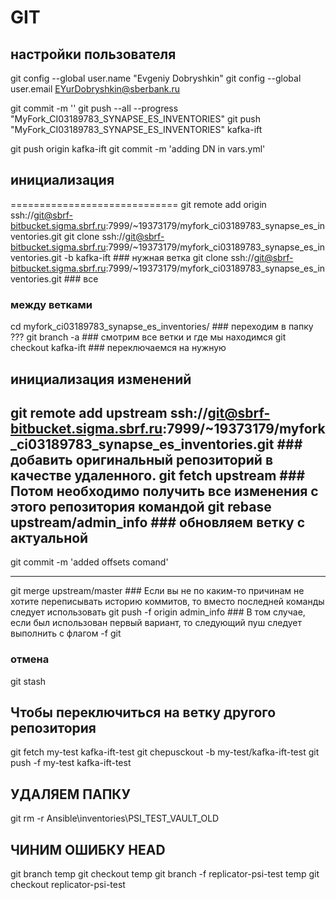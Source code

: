 # GIT

## настройки пользователя
git config --global user.name "Evgeniy Dobryshkin"
git config --global user.email EYurDobryshkin@sberbank.ru

git commit -m ''
git push --all --progress "MyFork_CI03189783_SYNAPSE_ES_INVENTORIES"
git push "MyFork_CI03189783_SYNAPSE_ES_INVENTORIES" kafka-ift

git push origin kafka-ift 
git commit -m 'adding DN in vars.yml'

## инициализация 
=============================
git remote add origin ssh://git@sbrf-bitbucket.sigma.sbrf.ru:7999/~19373179/myfork_ci03189783_synapse_es_inventories.git
git clone ssh://git@sbrf-bitbucket.sigma.sbrf.ru:7999/~19373179/myfork_ci03189783_synapse_es_inventories.git -b kafka-ift ### нужная ветка
git clone ssh://git@sbrf-bitbucket.sigma.sbrf.ru:7999/~19373179/myfork_ci03189783_synapse_es_inventories.git ### все

### между ветками
cd myfork_ci03189783_synapse_es_inventories/ ### переходим в папку ???
git branch -a ### смотрим все ветки и где мы находимся
git checkout kafka-ift ### переключаемся на нужную

## инициализация изменений 

git remote add upstream ssh://git@sbrf-bitbucket.sigma.sbrf.ru:7999/~19373179/myfork_ci03189783_synapse_es_inventories.git ### добавить оригинальный репозиторий в качестве удаленного.
git fetch upstream ### Потом необходимо получить все изменения с этого репозитория командой 
git rebase upstream/admin_info ### обновляем ветку с актуальной
----------------------------------------

git commit -m 'added offsets comand'

---------------------------------------
git merge upstream/master ### Если вы не по каким-то причинам не хотите переписывать историю коммитов, то вместо последней команды следует использовать 
git push -f origin admin_info ### В том случае, если был использован первый вариант, то следующий пуш следует выполнить с флагом -f git

### отмена
git stash

## Чтобы переключиться на ветку другого репозитория
git fetch my-test kafka-ift-test
git chepusckout -b my-test/kafka-ift-test
git push -f my-test kafka-ift-test

## УДАЛЯЕМ ПАПКУ
git rm -r Ansible\inventories\PSI_TEST_VAULT_OLD
 
## ЧИНИМ ОШИБКУ HEAD
git branch temp
git checkout temp
git branch -f replicator-psi-test temp
git checkout replicator-psi-test
